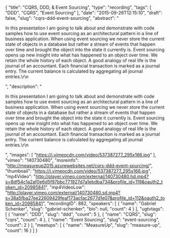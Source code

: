 {
  "title": "CQRS, DDD, & Event Sourcing",
  "type": "recording",
  "tags": [
    "DDD",
    "CQRS",
    "Event Sourcing"
  ],
  "date": "2015-09-26T12:15:10",
  "draft": false,
  "slug": "cqrs-ddd-event-sourcing",
  "abstract": "<p>In this presentation I am going to talk about and demonstrate with code samples how to use event sourcing as an architectural pattern in a line of business application. When using event sourcing we never store the current state of objects in a database but rather a stream of events that happen over time and brought the object into the state it currently is. Event sourcing opens up new insight into what has happened to an object over time. We retain the whole history of each object. A good analogy of real life is the journal of an accountant. Each financial transaction is marked as a journal entry. The current balance is calculated by aggregating all journal entries.\r\n</p>",
  "description": "<p>In this presentation I am going to talk about and demonstrate with code samples how to use event sourcing as an architectural pattern in a line of business application. When using event sourcing we never store the current state of objects in a database but rather a stream of events that happen over time and brought the object into the state it currently is. Event sourcing opens up new insight into what has happened to an object over time. We retain the whole history of each object. A good analogy of real life is the journal of an accountant. Each financial transaction is marked as a journal entry. The current balance is calculated by aggregating all journal entries.\r\n</p>",
  "images": [
    "https://i.vimeocdn.com/video/537387277_295x166.jpg"
  ],
  "vimeo": "140730480",
  "moreinfo": "http://measureup2015.azurewebsites.net/cqrs-ddd-event-sourcing/",
  "thumbnail": "https://i.vimeocdn.com/video/537387277_295x166.jpg",
  "mp4Video": "http://player.vimeo.com/external/140730480.hd.mp4?s=8df54c1a2af0e6d5f97bbc771927d7a1ebdba734&profile_id=119&oauth2_token_id=20985841",
  "mp4VideoLow": "http://player.vimeo.com/external/140730480.sd.mp4?s=38a5fba27ee22609429feaf173acfac2677d1e07&profile_id=112&oauth2_token_id=20985841",
  "recordingID": 882,
  "speakers": [
    {
      "name": "Gabriel Schenker",
      "slug": "gabriel-schenker",
      "bio": null,
      "count": 4
    }
  ],
  "ugtvtags": [
    {
      "name": "DDD",
      "slug": "ddd",
      "count": 5
    },
    {
      "name": "CQRS",
      "slug": "cqrs",
      "count": 4
    },
    {
      "name": "Event Sourcing",
      "slug": "event-sourcing",
      "count": 2
    }
  ],
  "meetups": [
    {
      "name": "MeasureUp",
      "slug": "measure-up",
      "count": 16
    }
  ]
}